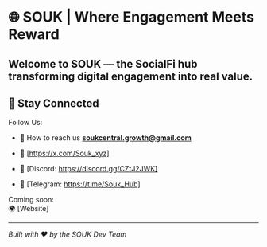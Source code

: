 # 🌐 SOUK | Where Engagement Meets Reward

**Welcome to SOUK — the SocialFi hub transforming digital engagement into real value.**
---
## 🔗 Stay Connected

Follow Us:
- 📧 How to reach  us **soukcentral.growth@gmail.com**

- 📱 [https://x.com/Souk_xyz]
  
- 💬 [Discord: https://discord.gg/CZtJ2JWK]
  
- 👥 [Telegram: https://t.me/Souk_Hub]

Coming soon:  
🌍 [Website]  

---

*Built with ❤️ by the SOUK Dev Team*
